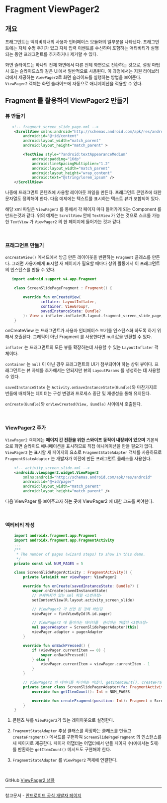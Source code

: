# Fragment ViewPager2

## 개요

프래그먼트는 액티비티내의 사용자 인터페이스 모듈화의 일부분을 나타낸다. 프래그먼트에는 자체 수명 주기가 있고 자체 입력 이벤트를 수신하며 포함하는 액티비티가 실행되는 동안 프래그먼트를 추가하거나 제거할 수 있다.

화면 슬라이드는 하나의 전체 화면에서 다른 전체 화면으로 전환하는 것으로, 설정 마법사 또는 슬라이드쇼와 같은 UI에서 일반적으로 사용된다. 이 과정에서는 지원 라이브러리에서 제공하는 `ViewPager2`로 화면 슬라이드를 실행하는 방법을 보여준다. `ViewPager2` 객체는 화면 슬라이드에 자동으로 애니메이션을 적용할 수 있다.

## Fragment 를 활용하여 ViewPager2 만들기

### 뷰 만들기

```xml
   <!-- fragment_screen_slide_page.xml -->
    <ScrollView xmlns:android="http://schemas.android.com/apk/res/android"
        android:id="@+id/content"
        android:layout_width="match_parent"
        android:layout_height="match_parent" >

        <TextView style="?android:textAppearanceMedium"
            android:padding="16dp"
            android:lineSpacingMultiplier="1.2"
            android:layout_width="match_parent"
            android:layout_height="wrap_content"
            android:text="@string/lorem_ipsum" />
    </ScrollView>
```

나중에 프래그먼트 콘텐츠에 사용할 레이아웃 파일을 만든다. 프래그먼트 콘텐츠에 대한 문자열도 정의해야 한다. 다음 예제에는 텍스트를 표시하는 텍스트 뷰가 포함되어 있다.

해당 xml 파일은 `ViewPager2` 를 통해서 각 페이지 마다 들어가게 되는 Component 를 만드는것과 같다. 위의 예제는 `ScrollView` 안에 `TextView` 가 있는 것으로 스크롤 가능한 `TextView` 가 `ViewPager2` 의 한 페이지에 들어가는 것과 같다.

<br/>

### 프래그먼트 만들기

`onCreateView()` 메서드에서 방금 만든 레이아웃을 반환하는 `Fragment` 클래스를 만든다. 그러면 사용자에게 표시할 새 페이지가 필요할 때마다 상위 활동에서 이 프래그먼트의 인스턴스를 만들 수 있다.

```kotlin
   import android.support.v4.app.Fragment

    class ScreenSlidePageFragment : Fragment() {

        override fun onCreateView(
                inflater: LayoutInflater,
                container: ViewGroup?,
                savedInstanceState: Bundle?
        ): View = inflater.inflate(R.layout.fragment_screen_slide_page, container, false)
    }
```

onCreateView 는 프래그먼트가 사용자 인터페이스 보기를 인스턴스화 하도록 하기 위해서 호출된다. 그래픽이 아닌 Fragment 를 사용한다면 null 값을 반환할 수 있다.

`inflater` 는 프래그먼트의 모든 뷰를 확장하는데 사용할 수 있는 `LayoutInflater` 객체이다.

`container` 는 `null` 이 아닌 경우 프래그먼트의 UI가 첨부되어야 하는 상위 뷰이다. 프래그먼트는 뷰 자체를 추가해서는 안되지만 뷰의 `LayoutParams` 를 생성하는 데 사용할 수 있다.

`savedInstanceState` 는 `Activity.onSaveInstanceState(Bundle)`와 마찬가지로 번들에 배치하는 데이터는 구성 변경과 프로세스 중단 및 재생성을 통해 유지된다.

`onCreate(Bundle)`와 `onViewCreated(View, Bundle)` 사이에서 호출된다.

<br/>

### ViewPager2 추가

`ViewPager2` 객체에는 **페이지 간 전환을 위한 스와이프 동작이 내장되어 있으며** 기본적으로 화면 슬라이드 애니메이션을 표시하므로 직접 애니메이션을 만들 필요가 없다. `ViewPager2` 는 표시할 새 페이지의 요소로 `FragmentStateAdapter` 객체를 사용하므로 `FragmentStateAdapter` 는 개발자가 이전에 만든 프래그먼트 클래스를 사용한다.

```xml
    <!-- activity_screen_slide.xml -->
    <androidx.viewpager2.widget.ViewPager2
        xmlns:android="http://schemas.android.com/apk/res/android"
        android:id="@+id/pager"
        android:layout_width="match_parent"
        android:layout_height="match_parent" />
```

다음 ViewPager 를 보여주고자 하는 곳에 ViewPager2 에 대한 코드를 써야한다.

<br/>

### 액티비티 작성

```kotlin
    import androidx.fragment.app.Fragment
    import androidx.fragment.app.FragmentActivity
    ...
    /**
     * The number of pages (wizard steps) to show in this demo.
     */
    private const val NUM_PAGES = 5

    class ScreenSlidePagerActivity : FragmentActivity() {
        private lateinit var viewPager: ViewPager2

        override fun onCreate(savedInstanceState: Bundle?) {
            super.onCreate(savedInstanceState)
            // 뷰페이저가 있는 xml 파일 <1번과정>
            setContentView(R.layout.activity_screen_slide)

            // ViewPager2 가 선언 된 것에 바인딩
            viewPager = findViewById(R.id.pager)

            // ViewPager2 에 들어가는 데이터를  관리하는 어댑터 <3번과정>
            val pagerAdapter = ScreenSlidePagerAdapter(this)
            viewPager.adapter = pagerAdapter
        }

        override fun onBackPressed() {
            if (viewPager.currentItem == 0) {
                super.onBackPressed()
            } else {
                viewPager.currentItem = viewPager.currentItem - 1
            }
        }

        // ViewPager2 의 데이터를 처리하는 어댑터, getItemCount(), createFragment() <2번과정>
        private inner class ScreenSlidePagerAdapter(fa: FragmentActivity) : FragmentStateAdapter(fa) {
            override fun getItemCount(): Int = NUM_PAGES

            override fun createFragment(position: Int): Fragment = ScreenSlidePageFragment()
        }
    }
```

1. 콘텐츠 뷰를 `ViewPager2`가 있는 레이아웃으로 설정한다.

2. `FragmentStateAdapter` 추상 클래스를 확장하는 클래스를 만들고 `createFragment()` 메서드를 구현하여 `ScreenSlidePageFragment` 의 인스턴스를 새 페이지로 제공한다. 페이저 어댑터는 어댑터에서 만들 페이지 수(예에서는 5개)를 반환하는 `getItemCount()` 메서드도 구현해야 한다.

3. `FragmentStateAdapter` 를 `ViewPager2` 객체에 연결한다.

<br/>

GitHub [ViewPager2 샘플](https://github.com/android/views-widgets-samples/tree/master/ViewPager2)

---

참고문서 - [안드로이드 공식 개발자 페이지](https://developer.android.com/?hl=ko)
